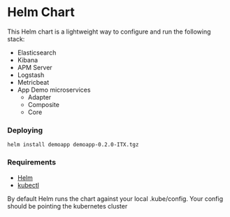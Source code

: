 # Helm Chart

This Helm chart is a lightweight way to configure and run the following stack:
- Elasticsearch
- Kibana
- APM Server
- Logstash
- Metricbeat
- App Demo microservices
    - Adapter
    - Composite 
    - Core

### Deploying
```
helm install demoapp demoapp-0.2.0-ITX.tgz
```

### Requirements

- [Helm](https://helm.sh/docs/intro/install/) 
- [kubectl](https://kubernetes.io/es/docs/tasks/tools/install-kubectl/) 

By default Helm runs the chart against your local .kube/config. Your config should be pointing the kubernetes cluster
